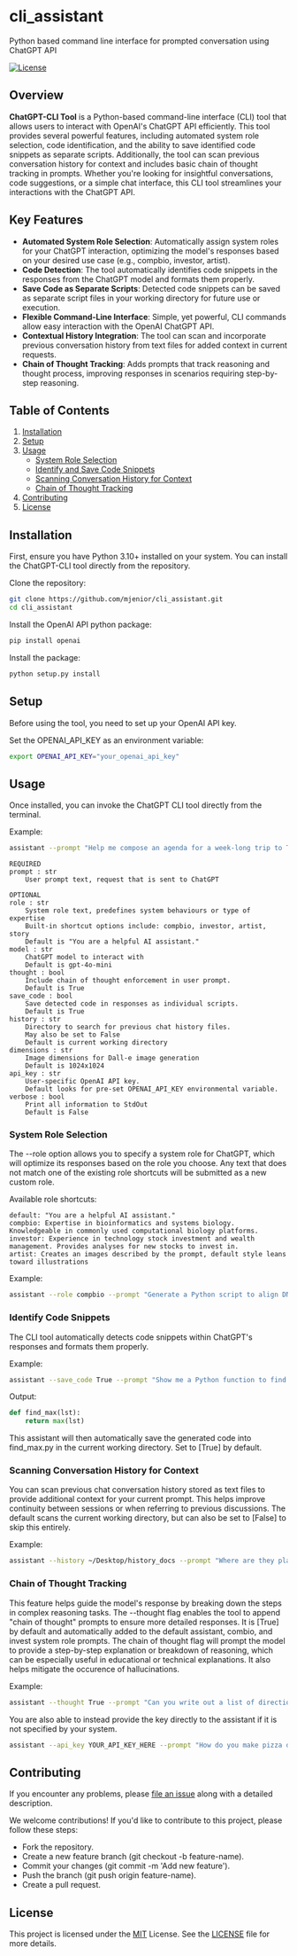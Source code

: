 # cli_assistant
Python based command line interface for prompted conversation using ChatGPT API


[![License](https://img.shields.io/badge/license-MIT-blue.svg)](LICENSE)

## Overview

**ChatGPT-CLI Tool** is a Python-based command-line interface (CLI) tool that allows users to interact with OpenAI's ChatGPT API efficiently. This tool provides several powerful features, including automated system role selection, code identification, and the ability to save identified code snippets as separate scripts. Additionally, the tool can scan previous conversation history for context and includes basic chain of thought tracking in prompts. Whether you're looking for insightful conversations, code suggestions, or a simple chat interface, this CLI tool streamlines your interactions with the ChatGPT API.

## Key Features

- **Automated System Role Selection**: Automatically assign system roles for your ChatGPT interaction, optimizing the model's responses based on your desired use case (e.g., compbio, investor, artist).
- **Code Detection**: The tool automatically identifies code snippets in the responses from the ChatGPT model and formats them properly.
- **Save Code as Separate Scripts**: Detected code snippets can be saved as separate script files in your working directory for future use or execution.
- **Flexible Command-Line Interface**: Simple, yet powerful, CLI commands allow easy interaction with the OpenAI ChatGPT API.
- **Contextual History Integration**: The tool can scan and incorporate previous conversation history from text files for added context in current requests.
- **Chain of Thought Tracking**: Adds prompts that track reasoning and thought process, improving responses in scenarios requiring step-by-step reasoning.


## Table of Contents

1. [Installation](#installation)
2. [Setup](#setup)
3. [Usage](#usage)
   - [System Role Selection](#system-role-selection)
   - [Identify and Save Code Snippets](#identify-code-snippets)
   - [Scanning Conversation History for Context](#scanning-conversation-history-for-context)
   - [Chain of Thought Tracking](#chain-of-thought-tracking)
5. [Contributing](#contributing)
6. [License](#license)


## Installation

First, ensure you have Python 3.10+ installed on your system. You can install the ChatGPT-CLI tool directly from the repository.

Clone the repository:

```bash
git clone https://github.com/mjenior/cli_assistant.git
cd cli_assistant
```

Install the OpenAI API python package:
```bash
pip install openai
```

Install the package:

```bash
python setup.py install
```


## Setup

Before using the tool, you need to set up your OpenAI API key.

Set the OPENAI_API_KEY as an environment variable:
```bash
export OPENAI_API_KEY="your_openai_api_key"
```


## Usage

Once installed, you can invoke the ChatGPT CLI tool directly from the terminal.

Example:
```bash
assistant --prompt "Help me compose an agenda for a week-long trip to Tokyo."
```

```
REQUIRED
prompt : str
    User prompt text, request that is sent to ChatGPT

OPTIONAL
role : str
    System role text, predefines system behaviours or type of expertise
    Built-in shortcut options include: compbio, investor, artist, story
    Default is "You are a helpful AI assistant."
model : str
    ChatGPT model to interact with
    Default is gpt-4o-mini
thought : bool
    Include chain of thought enforcement in user prompt.
    Default is True
save_code : bool
    Save detected code in responses as individual scripts.
    Default is True
history : str
    Directory to search for previous chat history files.
    May also be set to False
    Default is current working directory
dimensions : str
    Image dimensions for Dall-e image generation
    Default is 1024x1024
api_key : str
    User-specific OpenAI API key. 
    Default looks for pre-set OPENAI_API_KEY environmental variable.
verbose : bool
    Print all information to StdOut
    Default is False
```

### System Role Selection

The --role option allows you to specify a system role for ChatGPT, which will optimize its responses based on the role you choose. Any text that does not match one of the existing role shortcuts will be submitted as a new custom role.

Available role shortcuts:

    default: "You are a helpful AI assistant."
    compbio: Expertise in bioinformatics and systems biology. Knowledgeable in commonly used computational biology platforms.
    investor: Experience in technology stock investment and wealth management. Provides analyses for new stocks to invest in.
    artist: Creates an images described by the prompt, default style leans toward illustrations

Example:
```bash
assistant --role compbio --prompt "Generate a Python script to align DNA sequences and analyze the data. Add code to generate at least 2 figures summarizing the results."
```

### Identify Code Snippets

The CLI tool automatically detects code snippets within ChatGPT's responses and formats them properly.

Example:
```bash
assistant --save_code True --prompt "Show me a Python function to find the maximum element in a list."
```

Output:
```python
def find_max(lst):
    return max(lst)
```

This assistant will then automatically save the generated code into find_max.py in the current working directory. Set to [True] by default.

### Scanning Conversation History for Context

You can scan previous chat conversation history stored as text files to provide additional context for your current prompt. This helps improve continuity between sessions or when referring to previous discussions. The default scans the current working directory, but can also be set to [False] to skip this entirely.

Example:
```bash
assistant --history ~/Desktop/history_docs --prompt "Where are they playing this week?" 
```

### Chain of Thought Tracking

This feature helps guide the model's response by breaking down the steps in complex reasoning tasks. The --thought flag enables the tool to append "chain of thought" prompts to ensure more detailed responses. It is [True] by default and automatically added to the default assistant, combio, and invest system role prompts. The chain of thought flag will prompt the model to provide a step-by-step explanation or breakdown of reasoning, which can be especially useful in educational or technical explanations. It also helps mitigate the occurence of hallucinations.

Example:
```bash
assistant --thought True --prompt "Can you write out a list of directions to change a tire?" 
```


You are also able to instead provide the key directly to the assistant if it is not specified by your system.

```bash
assistant --api_key YOUR_API_KEY_HERE --prompt "How do you make pizza dough?"
```


## Contributing

If you encounter any problems, please [file an issue](https://github.com/mjenior/cli_assistant/issues) along with a detailed description.

We welcome contributions! If you'd like to contribute to this project, please follow these steps:

- Fork the repository.
- Create a new feature branch (git checkout -b feature-name).
- Commit your changes (git commit -m 'Add new feature').
- Push the branch (git push origin feature-name).
- Create a pull request.


## License

This project is licensed under the [MIT](http://opensource.org/licenses/MIT) License. See the [LICENSE](https://raw.githubusercontent.com/mjenior/cli_assistant/refs/heads/main/LICENSE.txt) file for more details.


